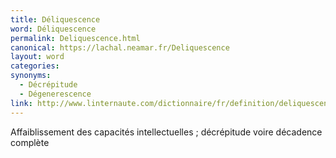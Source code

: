 ```yaml
---
title: Déliquescence
word: Déliquescence
permalink: Deliquescence.html
canonical: https://lachal.neamar.fr/Deliquescence
layout: word
categories:
synonyms:
  - Décrépitude
  - Dégenerescence
link: http://www.linternaute.com/dictionnaire/fr/definition/deliquescence/
---
```


Affaiblissement des capacités intellectuelles ; décrépitude voire décadence complète

